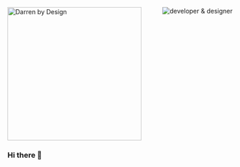 <img src="https://raw.githubusercontent.com/do-io/dbd-gatsby-multilang/master/src/images/logo-DbD_2020_red_dk.svg" width="300px" title="Darren by Design" /> <img src="https://avatars2.githubusercontent.com/u/235454?s=460&u=6f0f5bec3e1f5d3d0656d896b8de9e5fbab40680&v=4" title="developer & designer" align="right" />

### Hi there 👋

<!--
**do-io/do-io** is a ✨ _special_ ✨ repository because its `README.md` (this file) appears on your GitHub profile.

Here are some ideas to get you started:

- 🔭 I’m currently working on ...
- 🌱 I’m currently learning ...
- 👯 I’m looking to collaborate on ...
- 🤔 I’m looking for help with ...
- 💬 Ask me about ...
- 📫 How to reach me: ...
- 😄 Pronouns: ...
- ⚡ Fun fact: ...
-->
